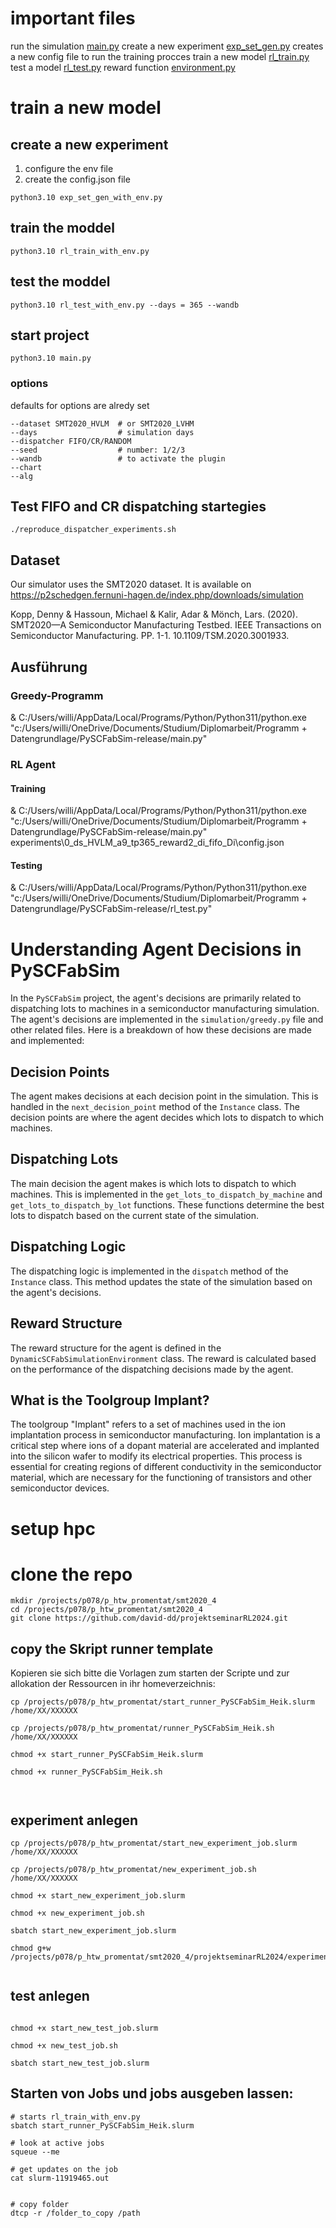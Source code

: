 # important files 

run the simulation [main.py](main.py)
create a new experiment [exp_set_gen.py](exp_set_gen.py) creates a new config file to run the training procces
train a new model [rl_train.py](rl_train.py)
test a model [rl_test.py](rl_test.py)
reward function [environment.py](./simulation/gym/environment.py)


# train a new model 

## create a new experiment 

1. configure the env file
2. create the config.json file 

```shell
python3.10 exp_set_gen_with_env.py
```

## train the moddel 

```shell
python3.10 rl_train_with_env.py
```

## test the moddel

```shell
python3.10 rl_test_with_env.py --days = 365 --wandb
```

## start project 

```shell
python3.10 main.py
```

### options

defaults for options are alredy set

```shell
--dataset SMT2020_HVLM  # or SMT2020_LVHM
--days                  # simulation days
--dispatcher FIFO/CR/RANDOM
--seed                  # number: 1/2/3
--wandb                 # to activate the plugin
--chart
--alg
```


## Test FIFO and CR dispatching startegies

```shell
./reproduce_dispatcher_experiments.sh
```

## Dataset

Our simulator uses the SMT2020 dataset. It is available on https://p2schedgen.fernuni-hagen.de/index.php/downloads/simulation

Kopp, Denny & Hassoun, Michael & Kalir, Adar & Mönch, Lars. (2020). SMT2020—A Semiconductor Manufacturing Testbed. IEEE Transactions on Semiconductor Manufacturing. PP. 1-1. 10.1109/TSM.2020.3001933. 

## Ausführung

### Greedy-Programm

& C:/Users/willi/AppData/Local/Programs/Python/Python311/python.exe "c:/Users/willi/OneDrive/Documents/Studium/Diplomarbeit/Programm + Datengrundlage/PySCFabSim-release/main.py"


### RL Agent

#### Training	

& C:/Users/willi/AppData/Local/Programs/Python/Python311/python.exe "c:/Users/willi/OneDrive/Documents/Studium/Diplomarbeit/Programm + Datengrundlage/PySCFabSim-release/main.py" experiments\0_ds_HVLM_a9_tp365_reward2_di_fifo_Di\config.json

#### Testing

 & C:/Users/willi/AppData/Local/Programs/Python/Python311/python.exe "c:/Users/willi/OneDrive/Documents/Studium/Diplomarbeit/Programm + Datengrundlage/PySCFabSim-release/rl_test.py"


# Understanding Agent Decisions in PySCFabSim

In the `PySCFabSim` project, the agent's decisions are primarily related to dispatching lots to machines in a semiconductor manufacturing simulation. The agent's decisions are implemented in the `simulation/greedy.py` file and other related files. Here is a breakdown of how these decisions are made and implemented:

## Decision Points
The agent makes decisions at each decision point in the simulation. This is handled in the `next_decision_point` method of the `Instance` class. The decision points are where the agent decides which lots to dispatch to which machines.

## Dispatching Lots
The main decision the agent makes is which lots to dispatch to which machines. This is implemented in the `get_lots_to_dispatch_by_machine` and `get_lots_to_dispatch_by_lot` functions. These functions determine the best lots to dispatch based on the current state of the simulation.

## Dispatching Logic
The dispatching logic is implemented in the `dispatch` method of the `Instance` class. This method updates the state of the simulation based on the agent's decisions.

## Reward Structure
The reward structure for the agent is defined in the `DynamicSCFabSimulationEnvironment` class. The reward is calculated based on the performance of the dispatching decisions made by the agent.



## What is the Toolgroup Implant?

The toolgroup "Implant" refers to a set of machines used in the ion implantation process in semiconductor manufacturing. Ion implantation is a critical step where ions of a dopant material are accelerated and implanted into the silicon wafer to modify its electrical properties. This process is essential for creating regions of different conductivity in the semiconductor material, which are necessary for the functioning of transistors and other semiconductor devices.



# setup hpc 

# clone the repo 

```shell
mkdir /projects/p078/p_htw_promentat/smt2020_4
cd /projects/p078/p_htw_promentat/smt2020_4
git clone https://github.com/david-dd/projektseminarRL2024.git

```

## copy the Skript runner template

Kopieren sie sich bitte die Vorlagen zum starten der Scripte und zur allokation der Ressourcen in ihr homeverzeichnis:
 
```shell
cp /projects/p078/p_htw_promentat/start_runner_PySCFabSim_Heik.slurm /home/XX/XXXXXX

cp /projects/p078/p_htw_promentat/runner_PySCFabSim_Heik.sh /home/XX/XXXXXX

chmod +x start_runner_PySCFabSim_Heik.slurm

chmod +x runner_PySCFabSim_Heik.sh



```

## experiment anlegen 
```shell
cp /projects/p078/p_htw_promentat/start_new_experiment_job.slurm /home/XX/XXXXXX

cp /projects/p078/p_htw_promentat/new_experiment_job.sh /home/XX/XXXXXX

chmod +x start_new_experiment_job.slurm

chmod +x new_experiment_job.sh

sbatch start_new_experiment_job.slurm

chmod g+w /projects/p078/p_htw_promentat/smt2020_4/projektseminarRL2024/experiments


```

## test anlegen 

```shell

chmod +x start_new_test_job.slurm

chmod +x new_test_job.sh

sbatch start_new_test_job.slurm

```

## Starten von Jobs und jobs ausgeben lassen:

```shell
# starts rl_train_with_env.py
sbatch start_runner_PySCFabSim_Heik.slurm

# look at active jobs
squeue --me

# get updates on the job 
cat slurm-11919465.out


# copy folder
dtcp -r /folder_to_copy /path

```